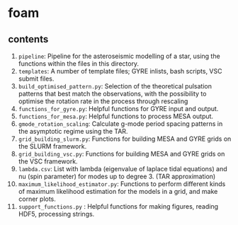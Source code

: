 # foam

## contents

1. `pipeline`: Pipeline for the asteroseismic modelling of a star, using the functions within the files in this directory.
2. `templates`: A number of template files; GYRE inlists, bash scripts, VSC submit files.
3. `build_optimised_pattern.py`: Selection of the theoretical pulsation patterns that best match the observations, with the possibility to optimise the rotation rate in the process through rescaling
4. `functions_for_gyre.py`: Helpful functions for GYRE input and output.
5. `functions_for_mesa.py`: Helpful functions to process MESA output.
6. `gmode_rotation_scaling`: Calculate g-mode period spacing patterns in the asymptotic regime using the TAR.
7. `grid_building_slurm.py`: Functions for building MESA and GYRE grids on the SLURM framework.
8. `grid_building_vsc.py`: Functions for building MESA and GYRE grids on the VSC framework.
9. `lambda.csv`: List with lambda (eigenvalue of laplace tidal equations) and nu (spin parameter) for modes up to degree 3. (TAR approximation)
10. `maximum_likelihood_estimator.py`: Functions to perform different kinds of maximum likelihood estimation for the models in a grid, and make corner plots.
11. `support_functions.py` : Helpful functions for making figures, reading HDF5, processing strings.
